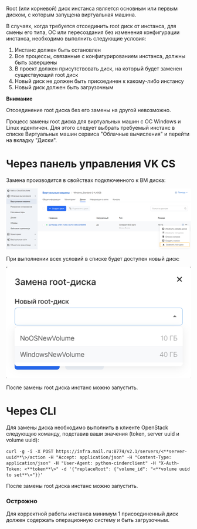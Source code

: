 Root (или корневой) диск инстанса является основным или первым диском, с которым запущена виртуальная машина.

В случаях, когда требуется отсоединить root диск от инстанса, для смены его типа, ОС или пересоздания без изменения конфигурации инстанса, необходимо выполнить следующие условия:

1.  Инстанс должен быть остановлен
2.  Все процессы, связанные с конфигурированием инстанса, должны быть завершены
3.  В проект должен присутствовать диск, на который будет заменен существующий root диск
4.  Новый диск не должен быть присоединен к какому-либо инстансу
5.  Новый диск должен быть загрузочным

**Внимание**

Отсоединение root диска без его замены на другой невозможно.

Процесс замены root диска для виртуальных машин с ОС Windows и Linux идентичен. Для этого следует выбрать требуемый инстанс в списке Виртуальных машин сервиса "Облачные вычисления" и перейти на вкладку "Диски".

Через панель управления VK CS
===========================

Замена производится в свойствах подключенного к ВМ диска:

![](./assets/1597179323346-1597179323346.png)

При выполнении всех условий в списке будет доступен новый диск:

![](./assets/1597179690269-1597179690269.png)

После замены root диска инстанс можно запустить.

Через CLI
=========

Для замены диска необходимо выполнить в клиенте OpenStack следующую команду, подставив ваши значения (token, server uuid и volume uuid):

```
curl -g -i -X POST https://infra.mail.ru:8774/v2.1/servers/<**server-uuid**\>/action -H "Accept: application/json" -H "Content-Type: application/json" -H "User-Agent: python-cinderclient" -H "X-Auth-Token: <**token**\>" -d '{"replaceRoot": {"volume_id": "<**volume uuid to set**\>"}}'
```

После замены root диска инстанс можно запустить.

### Острожно

Для корректной работы инстанса минимум 1 присоединенный диск должен содержать операционную систему и быть загрузочным.